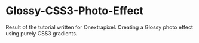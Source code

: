 Glossy-CSS3-Photo-Effect
========================

Result of the tutorial written for Onextrapixel. Creating a Glossy photo effect using purely CSS3 gradients.